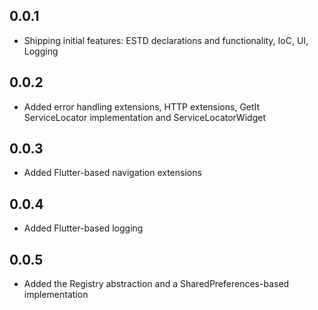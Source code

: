 ## 0.0.1

* Shipping initial features: ESTD declarations and functionality, IoC, UI, Logging

## 0.0.2

* Added error handling extensions, HTTP extensions, GetIt ServiceLocator implementation and ServiceLocatorWidget

## 0.0.3

* Added Flutter-based navigation extensions

## 0.0.4

* Added Flutter-based logging

## 0.0.5

* Added the Registry abstraction and a SharedPreferences-based implementation
